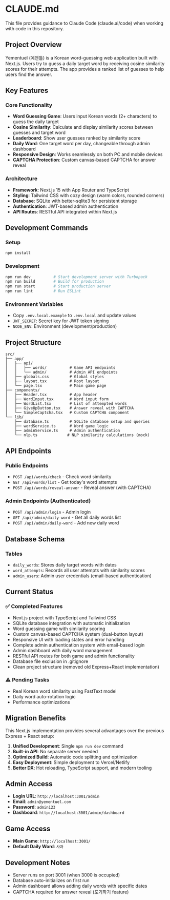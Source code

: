# CLAUDE.md

This file provides guidance to Claude Code (claude.ai/code) when working with code in this repository.

## Project Overview

Yementuel (예맨틀) is a Korean word-guessing web application built with Next.js. Users try to guess a daily target word by receiving cosine similarity scores for their attempts. The app provides a ranked list of guesses to help users find the answer.

## Key Features

### Core Functionality
- **Word Guessing Game**: Users input Korean words (2+ characters) to guess the daily target
- **Cosine Similarity**: Calculate and display similarity scores between guesses and target word
- **Leaderboard**: Show user guesses ranked by similarity score
- **Daily Word**: One target word per day, changeable through admin dashboard
- **Responsive Design**: Works seamlessly on both PC and mobile devices
- **CAPTCHA Protection**: Custom canvas-based CAPTCHA for answer reveal

### Architecture
- **Framework**: Next.js 15 with App Router and TypeScript
- **Styling**: Tailwind CSS with cozy design (warm colors, rounded corners)
- **Database**: SQLite with better-sqlite3 for persistent storage
- **Authentication**: JWT-based admin authentication
- **API Routes**: RESTful API integrated within Next.js

## Development Commands

### Setup
```bash
npm install
```

### Development
```bash
npm run dev          # Start development server with Turbopack
npm run build        # Build for production
npm run start        # Start production server
npm run lint         # Run ESLint
```

### Environment Variables
- Copy `.env.local.example` to `.env.local` and update values
- `JWT_SECRET`: Secret key for JWT token signing
- `NODE_ENV`: Environment (development/production)

## Project Structure

```
src/
├── app/
│   ├── api/
│   │   ├── words/          # Game API endpoints
│   │   └── admin/          # Admin API endpoints
│   ├── globals.css         # Global styles
│   ├── layout.tsx          # Root layout
│   └── page.tsx            # Main game page
├── components/
│   ├── Header.tsx          # App header
│   ├── WordInput.tsx       # Word input form
│   ├── WordList.tsx        # List of attempted words
│   ├── GiveUpButton.tsx    # Answer reveal with CAPTCHA
│   └── SimpleCaptcha.tsx   # Custom CAPTCHA component
└── lib/
    ├── database.ts         # SQLite database setup and queries
    ├── wordService.ts      # Word game logic
    ├── adminService.ts     # Admin authentication
    └── nlp.ts             # NLP similarity calculations (mock)
```

## API Endpoints

### Public Endpoints
- `POST /api/words/check` - Check word similarity
- `GET /api/words/list` - Get today's word attempts
- `POST /api/words/reveal-answer` - Reveal answer (with CAPTCHA)

### Admin Endpoints (Authenticated)
- `POST /api/admin/login` - Admin login
- `GET /api/admin/daily-word` - Get all daily words list
- `POST /api/admin/daily-word` - Add new daily word

## Database Schema

### Tables
- `daily_words`: Stores daily target words with dates
- `word_attempts`: Records all user attempts with similarity scores
- `admin_users`: Admin user credentials (email-based authentication)

## Current Status

### ✅ Completed Features
- Next.js project with TypeScript and Tailwind CSS
- SQLite database integration with automatic initialization
- Word guessing game with similarity scoring
- Custom canvas-based CAPTCHA system (dual-button layout)
- Responsive UI with loading states and error handling
- Complete admin authentication system with email-based login
- Admin dashboard with daily word management
- RESTful API routes for both game and admin functionality
- Database file exclusion in .gitignore
- Clean project structure (removed old Express+React implementation)

### ⚠️ Pending Tasks
- Real Korean word similarity using FastText model
- Daily word auto-rotation logic
- Performance optimizations

## Migration Benefits

This Next.js implementation provides several advantages over the previous Express + React setup:

1. **Unified Development**: Single `npm run dev` command
2. **Built-in API**: No separate server needed
3. **Optimized Build**: Automatic code splitting and optimization
4. **Easy Deployment**: Simple deployment to Vercel/Netlify
5. **Better DX**: Hot reloading, TypeScript support, and modern tooling

## Admin Access
- **Login URL**: `http://localhost:3001/admin`
- **Email**: `admin@yementuel.com`
- **Password**: `admin123`
- **Dashboard**: `http://localhost:3001/admin/dashboard`

## Game Access
- **Main Game**: `http://localhost:3001/`
- **Default Daily Word**: `사과`

## Development Notes
- Server runs on port 3001 (when 3000 is occupied)
- Database auto-initializes on first run
- Admin dashboard allows adding daily words with specific dates
- CAPTCHA required for answer reveal (포기하기 feature)